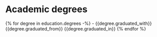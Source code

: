 # Academic degrees
{% for degree in education.degrees -%}
	- {{degree.graduated_with}} {{degree.graduated_from}} {{degree.graduated_in}}
{% endfor %}  
